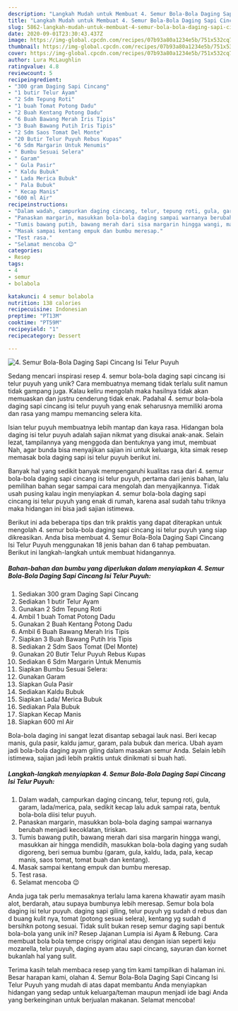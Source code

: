 ```yaml
---
description: "Langkah Mudah untuk Membuat 4. Semur Bola-Bola Daging Sapi Cincang Isi Telur Puyuh, Menggugah Selera"
title: "Langkah Mudah untuk Membuat 4. Semur Bola-Bola Daging Sapi Cincang Isi Telur Puyuh, Menggugah Selera"
slug: 5862-langkah-mudah-untuk-membuat-4-semur-bola-bola-daging-sapi-cincang-isi-telur-puyuh-menggugah-selera
date: 2020-09-01T23:30:43.437Z
image: https://img-global.cpcdn.com/recipes/07b93a80a1234e5b/751x532cq70/4-semur-bola-bola-daging-sapi-cincang-isi-telur-puyuh-foto-resep-utama.jpg
thumbnail: https://img-global.cpcdn.com/recipes/07b93a80a1234e5b/751x532cq70/4-semur-bola-bola-daging-sapi-cincang-isi-telur-puyuh-foto-resep-utama.jpg
cover: https://img-global.cpcdn.com/recipes/07b93a80a1234e5b/751x532cq70/4-semur-bola-bola-daging-sapi-cincang-isi-telur-puyuh-foto-resep-utama.jpg
author: Lura McLaughlin
ratingvalue: 4.8
reviewcount: 5
recipeingredient:
- "300 gram Daging Sapi Cincang"
- "1 butir Telur Ayam"
- "2 Sdm Tepung Roti"
- "1 buah Tomat Potong Dadu"
- "2 Buah Kentang Potong Dadu"
- "6 Buah Bawang Merah Iris Tipis"
- "3 Buah Bawang Putih Iris Tipis"
- "2 Sdm Saos Tomat Del Monte"
- "20 Butir Telur Puyuh Rebus Kupas"
- "6 Sdm Margarin Untuk Menumis"
- " Bumbu Sesuai Selera"
- " Garam"
- " Gula Pasir"
- " Kaldu Bubuk"
- " Lada Merica Bubuk"
- " Pala Bubuk"
- " Kecap Manis"
- "600 ml Air"
recipeinstructions:
- "Dalam wadah, campurkan daging cincang, telur, tepung roti, gula, garam, lada/merica, pala, sedikit kecap lalu aduk sampai rata, bentuk bola-bola diisi telur puyuh."
- "Panaskan margarin, masukkan bola-bola daging sampai warnanya berubah menjadi kecoklatan, tiriskan."
- "Tumis bawang putih, bawang merah dari sisa margarin hingga wangi, masukkan air hingga mendidih, masukkan bola-bola daging yang sudah digoreng, beri semua bumbu (garam, gula, kaldu, lada, pala, kecap manis, saos tomat, tomat buah dan kentang)."
- "Masak sampai kentang empuk dan bumbu meresap."
- "Test rasa."
- "Selamat mencoba 😉"
categories:
- Resep
tags:
- 4
- semur
- bolabola

katakunci: 4 semur bolabola 
nutrition: 138 calories
recipecuisine: Indonesian
preptime: "PT13M"
cooktime: "PT59M"
recipeyield: "1"
recipecategory: Dessert

---
```



![4. Semur Bola-Bola Daging Sapi Cincang Isi Telur Puyuh](https://img-global.cpcdn.com/recipes/07b93a80a1234e5b/751x532cq70/4-semur-bola-bola-daging-sapi-cincang-isi-telur-puyuh-foto-resep-utama.jpg)

Sedang mencari inspirasi resep 4. semur bola-bola daging sapi cincang isi telur puyuh yang unik? Cara membuatnya memang tidak terlalu sulit namun tidak gampang juga. Kalau keliru mengolah maka hasilnya tidak akan memuaskan dan justru cenderung tidak enak. Padahal 4. semur bola-bola daging sapi cincang isi telur puyuh yang enak seharusnya memiliki aroma dan rasa yang mampu memancing selera kita.

Isian telur puyuh membuatnya lebih mantap dan kaya rasa. Hidangan bola daging isi telur puyuh adalah sajian nikmat yang disukai anak-anak. Selain lezat, tampilannya yang menggoda dan bentuknya yang imut, membuat Nah, agar bunda bisa menyajikan sajian ini untuk keluarga, kita simak resep memasak bola daging sapi isi telur puyuh berikut ini.

Banyak hal yang sedikit banyak mempengaruhi kualitas rasa dari 4. semur bola-bola daging sapi cincang isi telur puyuh, pertama dari jenis bahan, lalu pemilihan bahan segar sampai cara mengolah dan menyajikannya. Tidak usah pusing kalau ingin menyiapkan 4. semur bola-bola daging sapi cincang isi telur puyuh yang enak di rumah, karena asal sudah tahu triknya maka hidangan ini bisa jadi sajian istimewa.


Berikut ini ada beberapa tips dan trik praktis yang dapat diterapkan untuk mengolah 4. semur bola-bola daging sapi cincang isi telur puyuh yang siap dikreasikan. Anda bisa membuat 4. Semur Bola-Bola Daging Sapi Cincang Isi Telur Puyuh menggunakan 18 jenis bahan dan 6 tahap pembuatan. Berikut ini langkah-langkah untuk membuat hidangannya.

<!--inarticleads1-->

##### Bahan-bahan dan bumbu yang diperlukan dalam menyiapkan 4. Semur Bola-Bola Daging Sapi Cincang Isi Telur Puyuh:

1. Sediakan 300 gram Daging Sapi Cincang
1. Sediakan 1 butir Telur Ayam
1. Gunakan 2 Sdm Tepung Roti
1. Ambil 1 buah Tomat Potong Dadu
1. Gunakan 2 Buah Kentang Potong Dadu
1. Ambil 6 Buah Bawang Merah Iris Tipis
1. Siapkan 3 Buah Bawang Putih Iris Tipis
1. Sediakan 2 Sdm Saos Tomat (Del Monte)
1. Gunakan 20 Butir Telur Puyuh Rebus Kupas
1. Sediakan 6 Sdm Margarin Untuk Menumis
1. Siapkan  Bumbu Sesuai Selera:
1. Gunakan  Garam
1. Siapkan  Gula Pasir
1. Sediakan  Kaldu Bubuk
1. Siapkan  Lada/ Merica Bubuk
1. Sediakan  Pala Bubuk
1. Siapkan  Kecap Manis
1. Siapkan 600 ml Air


Bola-bola daging ini sangat lezat disantap sebagai lauk nasi. Beri kecap manis, gula pasir, kaldu jamur, garam, pala bubuk dan merica. Ubah ayam jadi bola-bola daging ayam giling dalam masakan semur Anda. Selain lebih istimewa, sajian jadi lebih praktis untuk dinikmati si buah hati. 

<!--inarticleads2-->

##### Langkah-langkah menyiapkan 4. Semur Bola-Bola Daging Sapi Cincang Isi Telur Puyuh:

1. Dalam wadah, campurkan daging cincang, telur, tepung roti, gula, garam, lada/merica, pala, sedikit kecap lalu aduk sampai rata, bentuk bola-bola diisi telur puyuh.
1. Panaskan margarin, masukkan bola-bola daging sampai warnanya berubah menjadi kecoklatan, tiriskan.
1. Tumis bawang putih, bawang merah dari sisa margarin hingga wangi, masukkan air hingga mendidih, masukkan bola-bola daging yang sudah digoreng, beri semua bumbu (garam, gula, kaldu, lada, pala, kecap manis, saos tomat, tomat buah dan kentang).
1. Masak sampai kentang empuk dan bumbu meresap.
1. Test rasa.
1. Selamat mencoba 😉


Anda juga tak perlu memasaknya terlalu lama karena khawatir ayam masih alot, berdarah, atau supaya bumbunya lebih meresap. Semur bola bola daging isi telur puyuh. daging sapi giling, telur puyuh yg sudah d rebus dan d buang kulit nya, tomat (potong sesuai selera), kentang yg sudah d bersihkn potong sesuai. Tidak sulit bukan resep semur daging sapi bentuk bola-bola yang unik ini? Resep Jajanan Lumpia isi Ayam &amp; Rebung. Cara membuat bola bola tempe crispy original atau dengan isian seperti keju mozarella, telur puyuh, daging ayam atau sapi cincang, sayuran dan kornet bukanlah hal yang sulit. 

Terima kasih telah membaca resep yang tim kami tampilkan di halaman ini. Besar harapan kami, olahan 4. Semur Bola-Bola Daging Sapi Cincang Isi Telur Puyuh yang mudah di atas dapat membantu Anda menyiapkan hidangan yang sedap untuk keluarga/teman maupun menjadi ide bagi Anda yang berkeinginan untuk berjualan makanan. Selamat mencoba!
